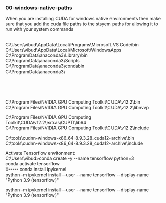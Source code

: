 ### 00-windows-native-paths

When you are installing CUDA for windows native environments then make sure that you add the cuda file paths to the stsyem paths for allowing it to run with your system commands
 <br> <br>

C:\Users\vibud\AppData\Local\Programs\Microsoft VS Code\bin <br>
C:\Users\vibud\AppData\Local\Microsoft\WindowsApps <br>
C:\ProgramData\anaconda3\Library\bin <br>
C:\ProgramData\anaconda3\Scripts <br>
C:\ProgramData\anaconda3\condabin <br>
C:\ProgramData\anaconda3\ <br>

 <br> <br> <br>

C:\Program Files\NVIDIA GPU Computing Toolkit\CUDA\v12.2\bin  <br>
C:\Program Files\NVIDIA GPU Computing Toolkit\CUDA\v12.2\libnvvp  <br>


C:\Program Files\NVIDIA GPU Computing Toolkit\CUDA\v12.2\extras\CUPTI\lib64  <br>
C:\Program Files\NVIDIA GPU Computing Toolkit\CUDA\v12.2\include  <br>


C:\tools\cudnn-windows-x86_64-8.9.3.28_cuda12-archive\bin <br>
C:\tools\cudnn-windows-x86_64-8.9.3.28_cuda12-archive\include  <br>


Activate Tensorflow envitonment:  <br>
C:\Users\vibud>conda create -y --name tensorflow python=3  <br>
conda activate tensorflow  <br>
X----- conda install ipykernel  <br>
python -m ipykernel install --user --name tensorflow --display-name "Python 3.9 (tensorflow)"  <br>

python -m ipykernel install --user --name tensorflow --display-name "Python 3.9 (tensorflow)" <br>